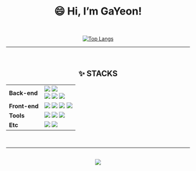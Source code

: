<div align=center><h1>😄 Hi, I’m GaYeon! </h1><br></div>
 
<div align=center>
 
[![Top Langs](https://github-readme-stats.vercel.app/api/top-langs/?username=gayeon0123&langs_count=8)](https://github.com/gayeon0123/github-readme-stats)
 
<hr>
<br>

<div align=center><h2>✨ STACKS</h2></div>

<div align=center>
  <table>
    <tr>
        <td><b>Back-end</td>
        <td>
        <img src="https://img.shields.io/badge/Java-007396?style=flat-square&logo=Java&logoColor=white"> 
        <img src="https://img.shields.io/badge/Python-3776AB?style=flat-square&logo=Python&logoColor=white">
        <br>
        <img src="https://img.shields.io/badge/spring-6DB33F?style=flat-square&logo=spring&logoColor=white"> 
        <img src="https://img.shields.io/badge/Spring Boot-6DB33F?style=flat-square&logo=Spring Boot&logoColor=white">
        <img src="https://img.shields.io/badge/JSP-6DB33F?style=flat-square&logo=JSP&logoColor=white">
        </td>
    </tr>
    <tr> 
      <td><b>Front-end</td>
      <td>
      <img src="https://img.shields.io/badge/HTML5-E34F26?style=flat-square&logo=HTML5&logoColor=white"> 
      <img src="https://img.shields.io/badge/CSS-1572B6?style=flat-square&logo=css3&logoColor=white"> 
      <img src="https://img.shields.io/badge/JavaScript-F7DF1E?style=flat-square&logo=JavaScript&logoColor=black">
      <img src="https://img.shields.io/badge/react-61DAFB?style=flat-square&logo=react&logoColor=black"> 
  <br>
  </td>
<tr>
<td><b>Tools</td>
  <td>
   <img src="https://img.shields.io/badge/Git-F05032?style=flat-square&logo=Git&logoColor=white">
   <img src="https://img.shields.io/badge/github-181717?style=flat-square&logo=github&logoColor=white">
   <img src="https://img.shields.io/badge/Notion-000000?style=flat-square&logo=Notion&logoColor=white">
  </td>
 <tr>
<td><b>Etc</td>
  <td>
    <img src="https://img.shields.io/badge/Gradle-02303A?style=flat-square&logo=Gradle&logoColor=white">
    <img src="https://img.shields.io/badge/Apache Tomcat-F8DC75?style=flat-square&logo=Apache Tomcat&logoColor=white">
    <br>
  </td>
</table>
</div>

<br>

<div>
<hr>
<br>

<a href="mailto:gimgayeon20@gmail.com">
    <img 
        src="https://img.shields.io/badge/Gmail-d14836?style=flat-square&logo=Gmail&logoColor=white&link=mailto:gimgayeon20@gmail.com"
        style="height : auto; margin-left : 10px; margin-right : 10px;"/>
</a>
</div>

<!--
**gayeon0123/gayeon0123** is a ✨ _special_ ✨ repository because its `README.md` (this file) appears on your GitHub profile.

Here are some ideas to get you started:

- 🔭 I’m currently working on ...
- 🌱 I’m currently learning ...
- 👯 I’m looking to collaborate on ...
- 🤔 I’m looking for help with ...
- 💬 Ask me about ...
- 📫 How to reach me: ...
- 😄 Pronouns: ...
- ⚡ Fun fact: ...
👋
-->
